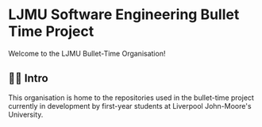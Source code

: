 # LJMU Software Engineering Bullet Time Project

Welcome to the LJMU Bullet-Time Organisation!

## 🙋‍♀️ Intro

This organisation is home to the repositories used in the bullet-time project currently in development by first-year students at Liverpool John-Moore's University.
